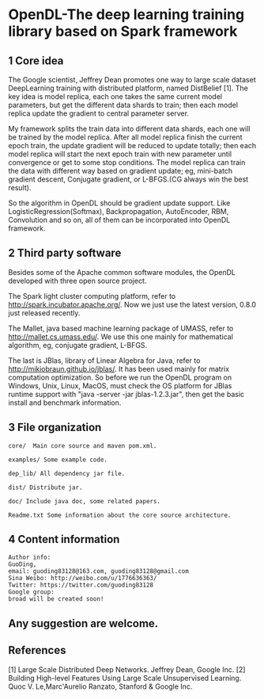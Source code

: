 # OpenDL-The deep learning training library based on Spark framework

## 1 Core idea

The Google scientist, Jeffrey Dean promotes one way to large scale dataset DeepLearning training with distributed platform, named DistBelief [1]. The key idea is model replica, each one takes the same current model parameters, but get the different data shards to train; then each model replica update the gradient to central parameter server.

My framework splits the train data into different data shards, each one will be trained by the model replica. After all model replica finish the current epoch train, the update gradient will be reduced to update totally; then each model replica will start the next epoch train with new parameter until convergence or get to some stop conditions. The model replica can train the data with different way based on gradient update; eg, mini-batch gradient descent, Conjugate gradient, or L-BFGS.(CG always win the best result).

So the algorithm in OpenDL should be gradient update support. Like LogisticRegression(Softmax), Backpropagation, AutoEncoder, RBM, Convolution and so on, all of them can be incorporated into OpenDL framework. 

## 2 Third party software

Besides some of the Apache common software modules, the OpenDL developed with three open source project.
    
The Spark light cluster computing platform, refer to http://spark.incubator.apache.org/. Now we just use the latest version, 0.8.0 just released recently. 
    
The Mallet, java based machine learning package of UMASS, refer to http://mallet.cs.umass.edu/. We use this one mainly for mathematical algorithm, eg, conjugate gradient, L-BFGS. 
    
The last is JBlas, library of Linear Algebra for Java, refer to http://mikiobraun.github.io/jblas/. It has been used mainly for matrix computation optimization. So before we run the OpenDL program on Windows, Unix, Linux, MacOS, must check the OS platform for JBlas runtime support with "java -server -jar jblas-1.2.3.jar", then get the basic install and benchmark information. 

## 3 File organization

    core/  Main core source and maven pom.xml.

    examples/ Some example code. 

    dep_lib/ All dependency jar file.

    dist/ Distribute jar.

    doc/ Include java doc, some related papers.

    Readme.txt Some information about the core source architecture. 


## 4 Content information
    Author info:
    GuoDing, 
    email: guoding83128@163.com, guoding83128@gmail.com
    Sina Weibo: http://weibo.com/u/1776636363/
    Twitter: https://twitter.com/guoding83128 
    Google group:
    broad will be created soon! 

## Any suggestion are welcome. 

## References
[1] Large Scale Distributed Deep Networks. Jeffrey Dean, Google Inc.
[2] Building High-level Features Using Large Scale Unsupervised Learning. Quoc V. Le,Marc'Aurelio Ranzato, Stanford & Google Inc.
